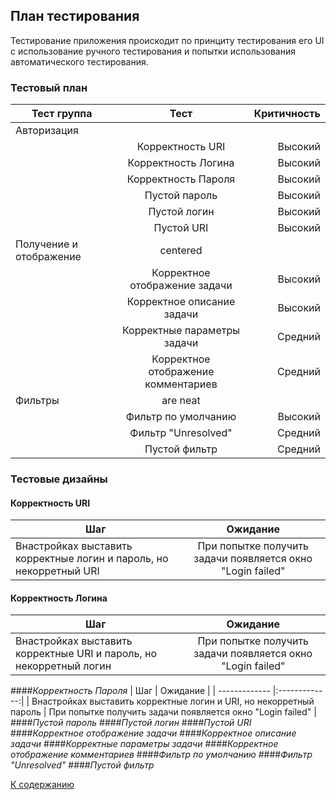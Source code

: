 ## План тестирования
Тестирование приложения проискодит по принциту тестирования его UI с использование ручного тестирования и попытки использования автоматического тестирования.

### Тестовый план

| Тест группа        | Тест           | Критичность |
| ------------- |:-------------:| -----:|
| Авторизация       |  |  |
|   | Корректность URI | Высокий |
|   | Корректность Логина | Высокий |
|   | Корректность Пароля | Высокий |
|   | Пустой пароль | Высокий |
|   | Пустой логин | Высокий |
|   | Пустой URI  | Высокий |
| Получение и отображение   | centered      |     |
|   | Корректное отображение задачи | Высокий |
|   | Корректное описание задачи | Высокий |
|   | Корректные параметры задачи | Средний |
|   | Корректное отображение комментариев | Средний |
| Фильтры | are neat      |   |
|   | Фильтр по умолчанию | Высокий |
|   | Фильтр "Unresolved" | Средний |
|   | Пустой фильтр | Средний |

### Тестовые дизайны

#### Корректность URI  

| Шаг | Ожидание |  
| ------------- |:-------------:|  
| Внастройках выставить корректные логин и пароль, но некорретный URI  | При попытке получить задачи появляется окно "Login failed" |  


#### Корректность Логина  

| Шаг        | Ожидание           | 
| ------------- |:-------------:|
| Внастройках выставить корректные URI и пароль, но некорретный логин       | При попытке получить задачи появляется окно "Login failed" |
####_Корректность Пароля_
| Шаг        | Ожидание           | 
| ------------- |:-------------:|
| Внастройках выставить корректные логин и URI, но некорретный пароль       | При попытке получить задачи появляется окно "Login failed" |
####_Пустой пароль_
####_Пустой логин_ 
####_Пустой URI_
####_Корректное отображение задачи_
####_Корректное описание задачи_
####_Корректные параметры задачи_
####_Корректное отображение комментариев_
####_Фильтр по умолчанию_
####_Фильтр "Unresolved"_
####_Пустой фильтр_


[К содержанию](./index.md)
